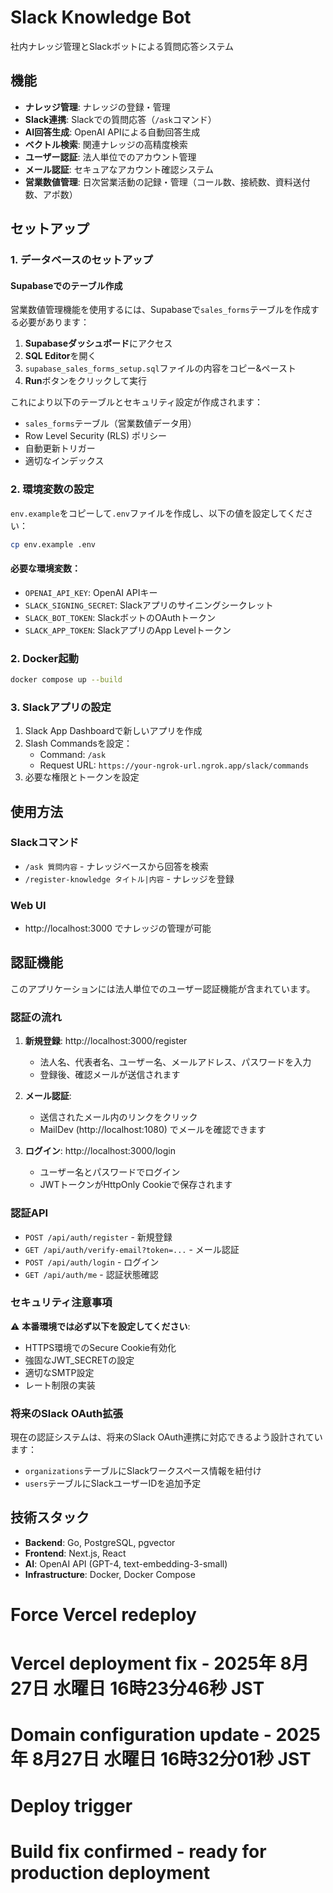 # Slack Knowledge Bot

社内ナレッジ管理とSlackボットによる質問応答システム

## 機能

- **ナレッジ管理**: ナレッジの登録・管理
- **Slack連携**: Slackでの質問応答（`/ask`コマンド）
- **AI回答生成**: OpenAI APIによる自動回答生成
- **ベクトル検索**: 関連ナレッジの高精度検索
- **ユーザー認証**: 法人単位でのアカウント管理
- **メール認証**: セキュアなアカウント確認システム
- **営業数値管理**: 日次営業活動の記録・管理（コール数、接続数、資料送付数、アポ数）

## セットアップ

### 1. データベースのセットアップ

#### Supabaseでのテーブル作成

営業数値管理機能を使用するには、Supabaseで`sales_forms`テーブルを作成する必要があります：

1. **Supabaseダッシュボード**にアクセス
2. **SQL Editor**を開く
3. `supabase_sales_forms_setup.sql`ファイルの内容をコピー&ペースト
4. **Run**ボタンをクリックして実行

これにより以下のテーブルとセキュリティ設定が作成されます：
- `sales_forms`テーブル（営業数値データ用）
- Row Level Security (RLS) ポリシー
- 自動更新トリガー
- 適切なインデックス

### 2. 環境変数の設定

`env.example`をコピーして`.env`ファイルを作成し、以下の値を設定してください：

```bash
cp env.example .env
```

#### 必要な環境変数：

- `OPENAI_API_KEY`: OpenAI APIキー
- `SLACK_SIGNING_SECRET`: Slackアプリのサイニングシークレット
- `SLACK_BOT_TOKEN`: SlackボットのOAuthトークン
- `SLACK_APP_TOKEN`: SlackアプリのApp Levelトークン

### 2. Docker起動

```bash
docker compose up --build
```

### 3. Slackアプリの設定

1. Slack App Dashboardで新しいアプリを作成
2. Slash Commandsを設定：
   - Command: `/ask`
   - Request URL: `https://your-ngrok-url.ngrok.app/slack/commands`
3. 必要な権限とトークンを設定

## 使用方法

### Slackコマンド

- `/ask 質問内容` - ナレッジベースから回答を検索
- `/register-knowledge タイトル|内容` - ナレッジを登録

### Web UI

- http://localhost:3000 でナレッジの管理が可能

## 認証機能

このアプリケーションには法人単位でのユーザー認証機能が含まれています。

### 認証の流れ

1. **新規登録**: http://localhost:3000/register
   - 法人名、代表者名、ユーザー名、メールアドレス、パスワードを入力
   - 登録後、確認メールが送信されます

2. **メール認証**: 
   - 送信されたメール内のリンクをクリック
   - MailDev (http://localhost:1080) でメールを確認できます

3. **ログイン**: http://localhost:3000/login
   - ユーザー名とパスワードでログイン
   - JWTトークンがHttpOnly Cookieで保存されます

### 認証API

- `POST /api/auth/register` - 新規登録
- `GET /api/auth/verify-email?token=...` - メール認証
- `POST /api/auth/login` - ログイン
- `GET /api/auth/me` - 認証状態確認

### セキュリティ注意事項

⚠️ **本番環境では必ず以下を設定してください**:
- HTTPS環境でのSecure Cookie有効化
- 強固なJWT_SECRETの設定
- 適切なSMTP設定
- レート制限の実装

### 将来のSlack OAuth拡張

現在の認証システムは、将来のSlack OAuth連携に対応できるよう設計されています：
- `organizations`テーブルにSlackワークスペース情報を紐付け
- `users`テーブルにSlackユーザーIDを追加予定

## 技術スタック

- **Backend**: Go, PostgreSQL, pgvector
- **Frontend**: Next.js, React
- **AI**: OpenAI API (GPT-4, text-embedding-3-small)
- **Infrastructure**: Docker, Docker Compose
# Force Vercel redeploy
# Vercel deployment fix - 2025年 8月27日 水曜日 16時23分46秒 JST
# Domain configuration update - 2025年 8月27日 水曜日 16時32分01秒 JST
# Deploy trigger
# Build fix confirmed - ready for production deployment
